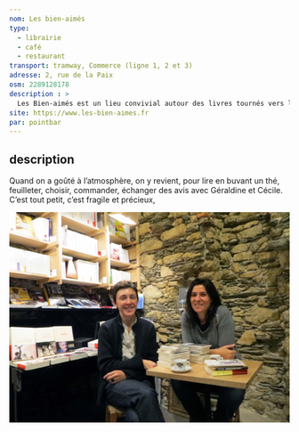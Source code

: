 ```yaml
---
nom: Les bien-aimés
type: 
  - librairie
  - café
  - restaurant
transport: tramway, Commerce (ligne 1, 2 et 3)
adresse: 2, rue de la Paix
osm: 2289128178
description : >
  Les Bien-aimés est un lieu convivial autour des livres tournés vers la littérature et des films tournés vers les auteurs internationaux. Un lieu où l’on peut flâner sans rien acheter, acheter sans y flâner, boire un verre et puis c’est tout, manger un petit ou gros morceau.
site: https://www.les-bien-aimes.fr
par: pointbar
---
```


## description

Quand on a goûté à l’atmosphère, on y revient, pour lire en buvant un thé, feuilleter, choisir, commander, échanger des avis avec Géraldine et Cécile. C’est tout petit, c’est fragile et précieux,

![Les bien-aimés](./media//les-bien-aimes.jpg)
